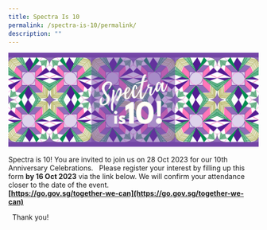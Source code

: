 ```yaml
---
title: Spectra Is 10
permalink: /spectra-is-10/permalink/
description: ""
---
```

<img style="width:800px" src="/images/spectra%20is%2010.png">

Spectra is 10! You are invited to join us on 28 Oct 2023 for our 10th Anniversary Celebrations.
&nbsp;
Please register your interest by filling up this form **by 16 Oct 2023** via the link below. We will confirm your attendance closer to the date of the event. <br>**[https://go.gov.sg/together-we-can](https://go.gov.sg/together-we-can)**

&nbsp;
Thank you!